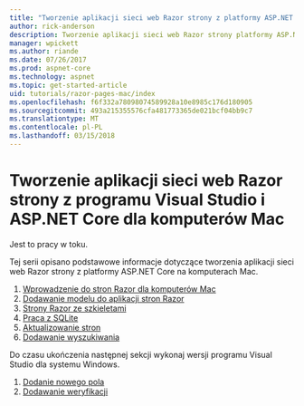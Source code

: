 ```yaml
---
title: "Tworzenie aplikacji sieci web Razor strony z platformy ASP.NET Core dla komputerów Mac"
author: rick-anderson
description: Tworzenie aplikacji sieci web Razor strony platformy ASP.NET Core i EF Core.
manager: wpickett
ms.author: riande
ms.date: 07/26/2017
ms.prod: aspnet-core
ms.technology: aspnet
ms.topic: get-started-article
uid: tutorials/razor-pages-mac/index
ms.openlocfilehash: f6f332a78098074589928a10e8985c176d180905
ms.sourcegitcommit: 493a215355576cfa481773365de021bcf04bb9c7
ms.translationtype: MT
ms.contentlocale: pl-PL
ms.lasthandoff: 03/15/2018
---
```

# <a name="create-a-razor-pages-web-app-with-aspnet-core-and-visual-studio-for-mac"></a>Tworzenie aplikacji sieci web Razor strony z programu Visual Studio i ASP.NET Core dla komputerów Mac

Jest to pracy w toku.

Tej serii opisano podstawowe informacje dotyczące tworzenia aplikacji sieci web Razor strony z platformy ASP.NET Core na komputerach Mac.

1. [Wprowadzenie do stron Razor dla komputerów Mac](xref:tutorials/razor-pages-mac/razor-pages-start)
1. [Dodawanie modelu do aplikacji stron Razor](xref:tutorials/razor-pages-mac/model)
1. [Strony Razor ze szkieletami](xref:tutorials/razor-pages-mac/page)
1. [Praca z SQLite](xref:tutorials/razor-pages-mac/sql)
1. [Aktualizowanie stron](xref:tutorials/razor-pages-mac/da1)
1. [Dodawanie wyszukiwania](xref:tutorials/razor-pages-mac/search)


Do czasu ukończenia następnej sekcji wykonaj wersji programu Visual Studio dla systemu Windows.

1. [Dodanie nowego pola](xref:tutorials/razor-pages/new-field)
1. [Dodawanie weryfikacji](xref:tutorials/razor-pages/validation)
